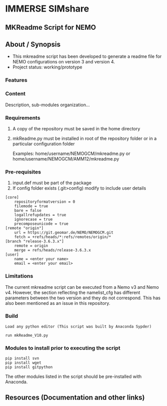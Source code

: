 # IMMERSE SIMshare

## MKReadme Script for NEMO

## About / Synopsis

* This mkreadme script has been developed to generate a readme file for NEMO configurations on version 3 and version 4.
* Project status: working/prototype

### Features

### Content

Description, sub-modules organization...

### Requirements

1.	A copy of the repository must be saved in the home directory
2.	mkReadme.py must be installed in root of the repository folder or in a particular configuration folder

    Examples:
    home/username/NEMOGCM/mkreadme.py
    or
    home/username/NEMOGCM/AMM12/mkreadme.py

### Pre-requisites

1.	input.def must be part of the package
2.	If config folder exists (.git>config) modify to include user details

```
[core]
	repositoryformatversion = 0
	filemode = true
	bare = false
	logallrefupdates = true
	ignorecase = true
	precomposeunicode = true
[remote "origin"]
	url = https://git.geomar.de/NEMO/NEMOGCM.git
	fetch = +refs/heads/*:refs/remotes/origin/*
[branch "release-3.6.3.x"]
	remote = origin
	merge = refs/heads/release-3.6.3.x
[user]
	name = <enter your name>
	email = <enter your email>
```


### Limitations

The current mkreadme script can be executed from a Nemo v3 and Nemo v4. However, the section reflecting the namelist_cfg has different parameters between the two version and they do not correspond. This has also been mentioned as an issue in this repository. 

### Build

    Load any python editor (This script was built by Anaconda Sypder)

    run mkReadme_V10.py


### Modules to install prior to executing the script

    pip install svn
    pip install wget
    pip install gitpython

The other modules listed in the script should be pre-installed with Anaconda. 


## Resources (Documentation and other links)
